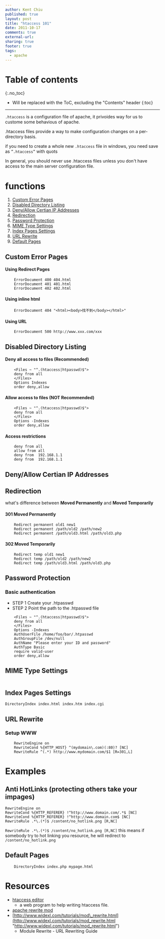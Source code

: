 ```yaml
---
author: Kent Chiu
published: true
layout: post
title: "htaccess 101"
date: 2011-10-17
comments: true
external-url:
sharing: true
footer: true
tags:
  - apache
---
```


# Table of contents
{:.no_toc}

* Will be replaced with the ToC, excluding the "Contents" header
{:toc}

----------------------------------------------------------------




`.htaccess` is a configuration file of apache, it privoides way for us
to custome some behavious of apache.

.htaccess files provide a way to make configuration changes on a
per-directory basis.

if you need to create a whole new `.htaccess` file in windows, you need
save as `”.htaccess”` with quots

In general, you should never use .htaccess files unless you don't have
access to the main server configuration file.

functions
=========

1.  [Custom Error Pages](#custom_error_pages "apache:htaceess_101")
2.  [Disabled Directory
    Listing](#disabled_directory_listing "apache:htaceess_101")
3.  [Deny/Allow Certian IP
    Addresses](#denyallow_certian_ip_addresses "apache:htaceess_101")
4.  [Redirection](#redirection "apache:htaceess_101")
5.  [Password Protection](#password_protection "apache:htaceess_101")
6.  [MIME Type Settings](#mime_type_settings "apache:htaceess_101")
7.  [Index Pages
    Settings](#index_pages_settings "apache:htaceess_101")
8.  [URL Rewrite](#url_rewrite "apache:htaceess_101")
9.  [Default Pages](#default_pages "apache:htaceess_101")

Custom Error Pages
------------------

#### Using Redirect Pages



```
    ErrorDocument 400 404.html
    ErrorDocument 401 401.html
    ErrorDocument 402 402.html

```

#### Using inline html



```
    ErrorDocument 404 "<html><body>找不到</body></html>"

```

#### Using URL



```
    ErrorDocument 500 http://www.xxx.com/xxx

```

Disabled Directory Listing
--------------------------

#### Deny all access to files (Recommended)



```
    <Files ~ "^.(htaccess|htpasswd)$">
    deny from all
    </Files>
    Options Indexes
    order deny,allow

```

#### Allow access to files (NOT Recommended)



```
    <Files ~ "^.(htaccess|htpasswd)$">
    deny from all
    </Files>
    Options -Indexes
    order deny,allow

```

#### Access restrictions



```
    deny from all
    allow from all
    deny from  192.168.1.1
    deny from  192.168.1.1

```

Deny/Allow Certian IP Addresses
-------------------------------

Redirection
-----------

what's difference between **Moved Permanently** and **Moved
Temporarily**

#### 301 Moved Permanently



```
    Redirect permanent old1 new1
    Redirect permanent /path/old2 /path/new2
    Redirect permanent /path/old3.html /path/old3.php

```

#### 302 Moved Temporarily



```
    Redirect temp old1 new1
    Redirect temp /path/old2 /path/new2
    Redirect temp /path/old3.html /path/old3.php

```

Password Protection
-------------------

### Basic authentication

-   STEP 1 Create your .htpasswd
-   STEP 2 Point the path to the .htpasswd file



```
    <Files ~ "^.(htaccess|htpasswd)$">
    deny from all
    </Files>
    Options -Indexes
    AuthUserFile /home/foo/bar/.htpasswd
    AuthGroupFile /dev/null
    AuthName "Please enter your ID and password"
    AuthType Basic
    require valid-user
    order deny,allow

```

MIME Type Settings
------------------


```

```

Index Pages Settings
--------------------


```
DirectoryIndex index.html index.htm index.cgi

```

URL Rewrite
-----------

### Setup WWW



```
    RewriteEngine on
    RewriteCond %{HTTP_HOST} ^(mydomain\.com)(:80)? [NC]
    RewriteRule ^(.*) http://www.mydomain.com/$1 [R=301,L]

```

Examples
========

Anti HotLinks (protecting others take your impages)
---------------------------------------------------


```
RewriteEngine on
RewriteCond %{HTTP_REFERER} !^http://www.domain.com/.*$ [NC]
RewriteCond %{HTTP_REFERER} !^http://www.domain.com$ [NC]
RewriteRule .*\.(*)$ /content/no_hotlink.png [R,NC]

```

`RewriteRule .*\.(*)$ /content/no_hotlink.png [R,NC]` this means if
somebody try to hot linking you resource, he will redirect to
`/content/no_hotlink.png`

Default Pages
-------------



```
    DirectoryIndex index.php mypage.html

```

Resources
=========

-   [htaccess
    editor](http://www.htaccesseditor.com/tc.shtml "http://www.htaccesseditor.com/tc.shtml")
    - a web program to help writing htaccess file.
-   [apache rewrite
    mod](http://httpd.apache.org/docs/2.2/rewrite/ "http://httpd.apache.org/docs/2.2/rewrite/")
-   [http://www.widexl.com/tutorials/mod\_rewrite.html](http://www.widexl.com/tutorials/mod_rewrite.html "http://www.widexl.com/tutorials/mod_rewrite.html")
    - Module Rewrite - URL Rewriting Guide


